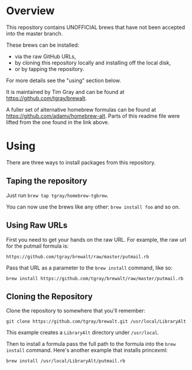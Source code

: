 # Overview

This repository contains UNOFFICIAL brews that have not been accepted
into the master branch.

These brews can be installed:
- via the raw GitHub URLs,
- by cloning this repository locally and installing off the local disk,
- or by tapping the repository.

For more details see the "using" section below.

It is maintained by Tim Gray and can be found at
<https://github.com/tgray/brewalt>.

A fuller set of alternative homebrew formulas can be found at
<https://github.com/adamv/homebrew-alt>.  Parts of this readme file were
lifted from the one found in the link above.

# Using

There are three ways to install packages from this repository.

## Taping the repository

Just run `brew tap tgray/homebrew-tgbrew`.

You can now use the brews like any other: `brew install foo` and so on.

## Using Raw URLs

First you need to get your hands on the raw URL. For example, the raw url for
the putmail formula is:

`https://github.com/tgray/brewalt/raw/master/putmail.rb`


Pass that URL as a parameter to the `brew install` command, like so:

`brew install https://github.com/tgray/brewalt/raw/master/putmail.rb`

## Cloning the Repository

Clone the repository to somewhere that you'll remember:

`git clone https://github.com/tgray/brewalt.git /usr/local/LibraryAlt`

This example creates a `LibraryAlt` directory under `/usr/local`.

Then to install a formula pass the full path to the formula into the
`brew install` command. Here's another example that installs princexml:

`brew install /usr/local/LibraryAlt/putmail.rb`
